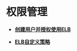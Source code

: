 # 权限管理<a name="elb_ug_qx_0000"></a>

-   **[创建用户并授权使用ELB](创建用户并授权使用ELB.md)**  

-   **[ELB自定义策略](ELB自定义策略.md)**  


